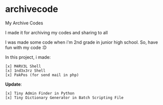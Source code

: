 # archivecode
My Archive Codes

I made it for archiving my codes and sharing to all

I was made some code when i'm 2nd grade in junior high school. So, have fun with my code :D

In this project, i made:
```
[x] M4RV3L Shell
[x] 1nd3x3rz Shell
[x] PakPos (for send mail in php)
```

**Update**: 
```
[x] Tiny Admin Finder in Python
[x] Tiny Dictionary Generator in Batch Scripting File
```
